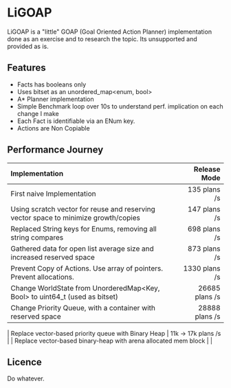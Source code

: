 
# LiGOAP

LiGOAP is a "little" GOAP (Goal Oriented Action Planner) implementation done as an exercise and to research the topic. Its unsupported and provided as is.

## Features
- Facts has booleans only
- Uses bitset as an unordered_map<enum, bool>
- A* Planner implementation
- Simple Benchmark loop over 10s to understand perf. implication on each change I make
- Each Fact is identifiable via an ENum key.
- Actions are Non Copiable

## Performance Journey

| Implementation                                                                      |   Release Mode |
|:------------------------------------------------------------------------------------|---------------:|
| First naive Implementation                                                          |   135 plans /s |
| Using scratch vector for reuse and reserving vector space to minimize growth/copies |   147 plans /s |
| Replaced String keys for Enums, removing all string compares                        |   698 plans /s |
| Gathered data for open list average size and increased reserved space               |   873 plans /s |
| Prevent Copy of Actions. Use array of pointers. Prevent allocations.                |  1330 plans /s |
| Change WorldState from UnorderedMap<Key, Bool> to uint64_t (used as bitset)         | 26685 plans /s |
| Change Priority Queue, with a container with reserved space                         | 28888 plans /s |


| Replace vector-based priority queue with Binary Heap | 11k -> 17k plans /s |
| Replace vector-based binary-heap with arena allocated mem block | |

## Licence

Do whatever.









